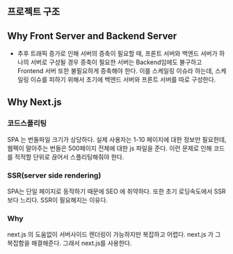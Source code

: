 ## 프로젝트 구조

## Why Front Server and Backend Server

- 추후 트래픽 증가로 인해 서버의 증축이 필요할 때, 프론트 서버와 백엔드 서버가 하나의 서버로 구성될 경우 증축이 필요한 서버는 Backend임에도 불구하고 Frontend 서버 또한 불필요하게 증축해야 한다. 이를 스케일링 이슈라 하는데, 스케일링 이슈를 피하기 위해서 초기에 백엔드 서버와 프론트 서버를 따로 구성한다.

## Why Next.js

### 코드스플리팅

SPA 는 번들파일 크기가 상당하다. 실제 사용자는 1-10 페이지에 대한 정보만 필요한데, 웹펙이 말아주는 번들은 500페이지 전체에 대한 js 파일을 준다. 이런 문제로 인해 코드를 적적할 단위로 끊어서 스플리팅해줘야 한다. 

### SSR(server side rendering)

SPA는 단일 페이지로 동작하기 때문에 SEO 에 취약하다. 또한 초기 로딩속도에서 SSR 보다 느리다. SSR이 필요해지는 이유다. 

### Why

next.js 의 도움없이 서버사이드 렌더링이 가능하지만 복잡하고 어렵다. next.js 가 그 복잡함을 해결해준다. 그래서 next.js를 사용한다. 

